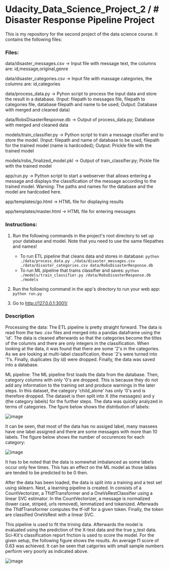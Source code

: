 # Udacity_Data_Science_Project_2 / # Disaster Response Pipeline Project
This is my repository for the second project of the data science course. It contains the following files:

### Files:
data/disaster_messages.csv -> Input file with message text, the columns are: id,message,original,genre

data/disaster_categories.csv -> Input file with massage categories, the columns are: id,categories

data/process_data.py -> Pyhon script to process the input data and store the result in a database. (Input: filepath to messages file, filepath to categories file, database filepath and name to be used; Output: Database with merged and cleaned data)

data/RobsDisasterResponse.db -> Output of process_data.py; Database with merged and cleaned data


models/train_classifier.py -> Python script to train a message clssifier and to store the model. (Input: filepath and name of database to be used, filepath for the trained model (name is hardcoded); Output: Prickle file with the trained model

models/robs_finalized_model.pkl -> Output of train_classifier.py; Pickle file with the trained model


app/run.py -> Python script to start a webserver that allows entering a message and displays the classification of the message according to the trained model. Warning: The paths and names for the database and the model are hardcoded here.

app/templates/go.html -> HTML file for displaying results

app/templates/master.html -> HTML file for entering messages

### Instructions:
1. Run the following commands in the project's root directory to set up your database and model. Note that you need to use the same filepathes and names!

    - To run ETL pipeline that cleans data and stores in database:
     `python ./data/process_data.py ./data/disaster_messages.csv ./data/disaster_categories.csv data/RobsDisasterResponse.db`
    - To run ML pipeline that trains classifier and saves:
     `python ./models/train_classifier.py /data/RobsDisasterResponse.db ./models`

2. Run the following command in the app's directory to run your web app:
     `python run.py`

3. Go to http://127.0.0.1:3001/

### Description
Processing the data: The ETL pipeline is pretty straight forward. The data is read from the two .csv files and merged into a pandas dataframe using the 'id'. The data is cleaned afterwards so that the categories become the titles of the columns and there are only integers in the classification. When looking at the data, it was found that there are some '2's in the categories. As we are looking at multi-label classification, these '2's were turned into '1's. Finally, duplicates (by id) were dropped. Finally, the data was saved into a database.

ML pipeline: The ML pipeline first loads the data from the database. Then, category columns with only '0's are dropped. This is because they do not add any information to the training set and produce warnings in the later steps. In this dataset, the category 'child_alone' has only '0's and is therefore dropped. The dataset is then split into X (the messages) and y (the category labels) for the further steps. The data was quickly analyzed in terms of categories. The fgure below shows the distribution of labels:

![image](https://user-images.githubusercontent.com/65665840/119840848-9f1aaf80-bf05-11eb-95a7-b407646068e2.png)

It can be seen, that most of the data has no assiged label, many massees have one label assigned and there are some messages with more than 10 labels. The figure below shows the number of occurences for each category:

![image](https://user-images.githubusercontent.com/65665840/119841351-033d7380-bf06-11eb-866e-588a7c75f06f.png)

It has to be noted that the data is somewhat imbalanced as some labels occur only few times. This has an effect on the ML model as those lables are tended to be predicted to be 0 then.

After the data has been loaded, the data is split into a training and a test set using sklearn. Next, a learning pipeline is created. In consists of a CountVectorizer, a TfidfTransformer and a OneVsRestClassifier using a linear SVC estimator. In the CountVectorizer, a message is normalized (lower case, striped, urls removed), lemmatized and tokenized. Afterwads the TfidfTransformer computes the tf-idf for a given token. Finally, the token are classified OneVsRest with a linear SVC. 

This pipeline is used to fit the trining data. Afterwards the model is evaluated using the prediction of the X-test data and the true y_test data. Sci-Kit's classification report fnction is used to score the model. For the given setup, the following figure shows the results. An average f1 score of 0.63 was achieved. It can be seen that catgories with small sample numbers perform very poorly as indicated above.

![image](https://user-images.githubusercontent.com/65665840/119844471-bd35df00-bf08-11eb-91d7-4c25ba953675.png)


